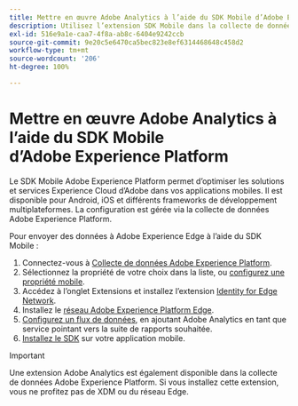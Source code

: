 ```yaml
---
title: Mettre en œuvre Adobe Analytics à l’aide du SDK Mobile d’Adobe Experience Platform
description: Utilisez l’extension SDK Mobile dans la collecte de données Adobe Experience Platform pour envoyer des données à Adobe Analytics.
exl-id: 516e9a1e-caa7-4f8a-ab8c-6404e9242ccb
source-git-commit: 9e20c5e6470ca5bec823e8ef6314468648c458d2
workflow-type: tm+mt
source-wordcount: '206'
ht-degree: 100%

---
```


# Mettre en œuvre Adobe Analytics à l’aide du SDK Mobile d’Adobe Experience Platform

Le SDK Mobile Adobe Experience Platform permet d’optimiser les solutions et services Experience Cloud d’Adobe dans vos applications mobiles. Il est disponible pour Android, iOS et différents frameworks de développement multiplateformes. La configuration est gérée via la collecte de données Adobe Experience Platform.

Pour envoyer des données à Adobe Experience Edge à l’aide du SDK Mobile :

1. Connectez-vous à [Collecte de données Adobe Experience Platform](https://experience.adobe.com/data-collection).
2. Sélectionnez la propriété de votre choix dans la liste, ou [configurez une propriété mobile](https://aep-sdks.gitbook.io/docs/getting-started/create-a-mobile-property).
3. Accédez à l’onglet Extensions et installez l’extension [Identity for Edge Network](https://aep-sdks.gitbook.io/docs/foundation-extensions/identity-for-edge-network).
4. Installez le [réseau Adobe Experience Platform Edge](https://aep-sdks.gitbook.io/docs/foundation-extensions/experience-platform-extension).
5. [Configurez un flux de données](https://aep-sdks.gitbook.io/docs/getting-started/configure-datastreams), en ajoutant Adobe Analytics en tant que service pointant vers la suite de rapports souhaitée.
6. [Installez le SDK](https://aep-sdks.gitbook.io/docs/getting-started/get-the-sdk) sur votre application mobile.

>[!IMPORTANT]
>
>Une extension Adobe Analytics est également disponible dans la collecte de données Adobe Experience Platform. Si vous installez cette extension, vous ne profitez pas de XDM ou du réseau Edge.

